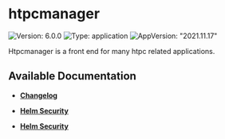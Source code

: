# htpcmanager

![Version: 6.0.0](https://img.shields.io/badge/Version-6.0.0-informational?style=flat-square) ![Type: application](https://img.shields.io/badge/Type-application-informational?style=flat-square) ![AppVersion: "2021.11.17"](https://img.shields.io/badge/AppVersion-"2021.11.17"-informational?style=flat-square)

Htpcmanager is a front end for many htpc related applications.

## Available Documentation

- [**Changelog**](CHANGELOG)

- [**Helm Security**](container-security)

- [**Helm Security**](helm-security)

